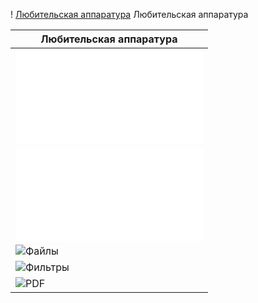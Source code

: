 ! [Любительская аппаратура](photo/E_AmRig.jpg) Любительская аппаратура

| Любительская аппаратура | 
| ------------- | 
| ![Трансвертер 1296/144МГц](TRCVR_1296_144.md) |
| ![Термостатированный кварцевый генератор 96МГц](TXCO.md) |
| ![Файлы](FILES) |
| ![Фильтры](FILTERS) |
| ![PDF](PDF) |
